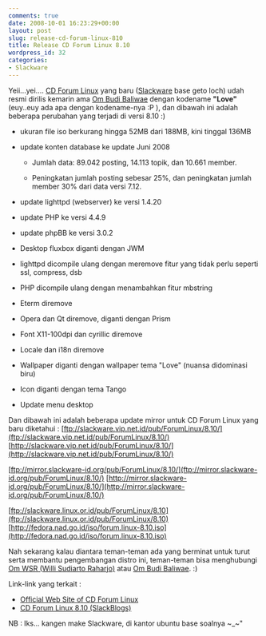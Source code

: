 ```yaml
---
comments: true
date: 2008-10-01 16:23:29+00:00
layout: post
slug: release-cd-forum-linux-810
title: Release CD Forum Linux 8.10
wordpress_id: 32
categories:
- Slackware
---
```


Yeii...yei.... [CD Forum Linux](http://cd.slackware-id.org/index.htm) yang baru ([Slackware](http://slackware.com/) base geto loch) udah resmi dirilis kemarin ama [Om Budi Baliwae](http://www.baliwae.com/) dengan kodename **"Love"** (euy..euy ada apa dengan kodename-nya :P ), dan  dibawah ini adalah beberapa perubahan yang terjadi di versi 8.10 :)
<!-- more -->




  * ukuran file iso berkurang hingga 52MB dari 188MB, kini tinggal 136MB


  * update konten database ke update Juni 2008

      
    * Jumlah data: 89.042 posting, 14.113 topik, dan 10.661 member.

      
    * Peningkatan jumlah posting sebesar 25%, dan peningkatan jumlah member 30% dari data versi 7.12.


  * update lighttpd (webserver) ke versi 1.4.20


  * update PHP ke versi 4.4.9


  * update phpBB ke versi 3.0.2


  * Desktop fluxbox diganti dengan JWM


  * lighttpd dicompile ulang dengan meremove fitur yang tidak perlu seperti ssl, compress, dsb


  * PHP dicompile ulang dengan menambahkan fitur mbstring


  * Eterm diremove


  * Opera dan Qt diremove, diganti dengan Prism


  * Font X11-100dpi dan cyrillic diremove


  * Locale dan i18n diremove


  * Wallpaper diganti dengan wallpaper tema "Love" (nuansa didominasi biru)


  * Icon diganti dengan tema Tango


  * Update menu desktop



Dan dibawah ini adalah beberapa update mirror untuk CD Forum Linux yang baru diketahui :
[ftp://slackware.vip.net.id/pub/ForumLinux/8.10/](ftp://slackware.vip.net.id/pub/ForumLinux/8.10/)
[http://slackware.vip.net.id/pub/ForumLinux/8.10/](http://slackware.vip.net.id/pub/ForumLinux/8.10/)

[ftp://mirror.slackware-id.org/pub/ForumLinux/8.10/](ftp://mirror.slackware-id.org/pub/ForumLinux/8.10/)
[http://mirror.slackware-id.org/pub/ForumLinux/8.10/](http://mirror.slackware-id.org/pub/ForumLinux/8.10/)

[ftp://slackware.linux.or.id/pub/ForumLinux/8.10](ftp://slackware.linux.or.id/pub/ForumLinux/8.10)
[http://fedora.nad.go.id/iso/forum.linux-8.10.iso](http://fedora.nad.go.id/iso/forum.linux-8.10.iso)

Nah sekarang kalau diantara teman-teman ada yang berminat untuk turut serta membantu pengembangan distro ini, teman-teman bisa menghubungi [Om WSR (Willi Sudiarto Raharjo)](mailto:willysr@gmail.com) atau [Om Budi Baliwae](mailto:majalah.linux@gmail.com). :)

Link-link yang terkait :
- [Official Web Site of CD Forum Linux](http://cd.slackware-id.org/index.htm)
- [CD Forum Linux 8.10 (SlackBlogs)](http://slackblogs.blogspot.com/2008/09/cd-forum-linux-810-love-released.html)

NB : Iks... kangen make Slackware, di kantor ubuntu base soalnya  ~_~"
